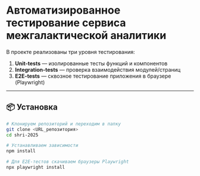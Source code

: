 # Автоматизированное тестирование сервиса межгалактической аналитики

В проекте реализованы три уровня тестирования:

1. **Unit-tests** — изолированные тесты функций и компонентов  
2. **Integration-tests** — проверка взаимодействия модулей/страниц  
3. **E2E-tests** — сквозное тестирование приложения в браузере (Playwright)

---

## 📦 Установка

```bash
# Клонируем репозиторий и переходим в папку
git clone <URL_репозитория>
cd shri-2025

# Устанавливаем зависимости
npm install

# Для E2E-тестов скачиваем браузеры Playwright
npx playwright install
